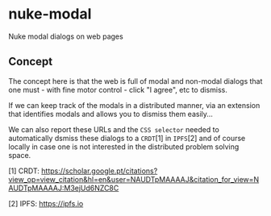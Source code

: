 # nuke-modal

Nuke modal dialogs on web pages

## Concept

The concept here is that the web is full of modal and non-modal dialogs that one must - with fine motor control - click "I agree", etc to dismiss.

If we can keep track of the modals in a distributed manner, via an extension that identifies modals and allows you to dismiss them easily...

We can also report these URLs and the `CSS selector` needed to automatically dsmiss these dialogs to a `CRDT`[1] in `IPFS`[2] and of course locally in case one is not interested in the distributed problem solving space.


[1] CRDT: https://scholar.google.pt/citations?view_op=view_citation&hl=en&user=NAUDTpMAAAAJ&citation_for_view=NAUDTpMAAAAJ:M3ejUd6NZC8C

[2] IPFS: https://ipfs.io
